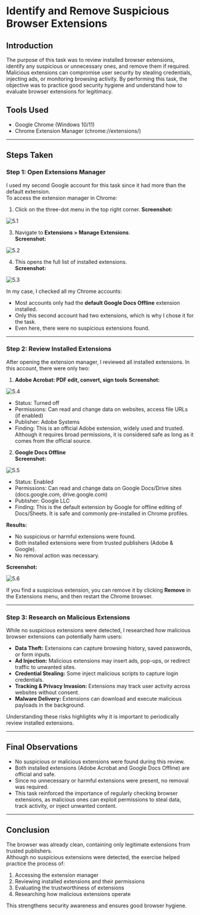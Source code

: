 # Identify and Remove Suspicious Browser Extensions

## Introduction
The purpose of this task was to review installed browser extensions, identify any suspicious or unnecessary ones, and remove them if required. Malicious extensions can compromise user security by stealing credentials, injecting ads, or monitoring browsing activity. By performing this task, the objective was to practice good security hygiene and understand how to evaluate browser extensions for legitimacy.

## Tools Used
- Google Chrome (Windows 10/11)
- Chrome Extension Manager (chrome://extensions/)


---


## Steps Taken

### Step 1: Open Extensions Manager
I used my second Google account for this task since it had more than the default extension.  
To access the extension manager in Chrome:  
1. Click on the three-dot menu in the top right corner.
**Screenshot:**

![5.1](./Screenshots/5.1.png)

3. Navigate to **Extensions > Manage Extensions**.  
**Screenshot:**

![5.2](./Screenshots/5.2.png)

4. This opens the full list of installed extensions.  
**Screenshot:**

![5.3](./Screenshots/5.3.png)

In my case, I checked all my Chrome accounts:  
- Most accounts only had the **default Google Docs Offline** extension installed.  
- Only this second account had two extensions, which is why I chose it for the task.  
- Even here, there were no suspicious extensions found.  


---


### Step 2: Review Installed Extensions
After opening the extension manager, I reviewed all installed extensions. In this account, there were only two:

1. **Adobe Acrobat: PDF edit, convert, sign tools**
**Screenshot:**

![5.4](./Screenshots/5.4.png)

   - Status: Turned off  
   - Permissions: Can read and change data on websites, access file URLs (if enabled)  
   - Publisher: Adobe Systems  
   - Finding: This is an official Adobe extension, widely used and trusted. Although it requires broad permissions, it is considered safe as long as it comes from the official source.

2. **Google Docs Offline**  
**Screenshot:**

![5.5](./Screenshots/5.5.png)

   - Status: Enabled  
   - Permissions: Can read and change data on Google Docs/Drive sites (docs.google.com, drive.google.com)  
   - Publisher: Google LLC  
   - Finding: This is the default extension by Google for offline editing of Docs/Sheets. It is safe and commonly pre-installed in Chrome profiles.

**Results:**  
- No suspicious or harmful extensions were found.  
- Both installed extensions were from trusted publishers (Adobe & Google).  
- No removal action was necessary.

**Screenshot:**

![5.6](./Screenshots/5.6.png)

If you find a suspicious extension, you can remove it by clicking **Remove** in the Extensions menu, and then restart the Chrome browser.


---


### Step 3: Research on Malicious Extensions
While no suspicious extensions were detected, I researched how malicious browser extensions can potentially harm users:  
- **Data Theft:** Extensions can capture browsing history, saved passwords, or form inputs.  
- **Ad Injection:** Malicious extensions may insert ads, pop-ups, or redirect traffic to unwanted sites.  
- **Credential Stealing:** Some inject malicious scripts to capture login credentials.  
- **Tracking & Privacy Invasion:** Extensions may track user activity across websites without consent.  
- **Malware Delivery:** Extensions can download and execute malicious payloads in the background.  

Understanding these risks highlights why it is important to periodically review installed extensions.


---


## Final Observations
- No suspicious or malicious extensions were found during this review.  
- Both installed extensions (Adobe Acrobat and Google Docs Offline) are official and safe.  
- Since no unnecessary or harmful extensions were present, no removal was required.  
- This task reinforced the importance of regularly checking browser extensions, as malicious ones can exploit permissions to steal data, track activity, or inject unwanted content.


---


## Conclusion
The browser was already clean, containing only legitimate extensions from trusted publishers.  
Although no suspicious extensions were detected, the exercise helped practice the process of:  
1. Accessing the extension manager  
2. Reviewing installed extensions and their permissions  
3. Evaluating the trustworthiness of extensions  
4. Researching how malicious extensions operate  

This strengthens security awareness and ensures good browser hygiene.
